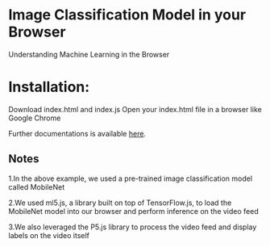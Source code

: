 #  Image Classification Model in your Browser
Understanding Machine Learning in the Browser

# Installation:
Download index.html and index.js
Open your index.html file in a browser like Google Chrome

Further documentations is available [here](https://www.npmjs.com/package/ml5).

## Notes
1.In the above example, we used a pre-trained image classification model called MobileNet

2.We used ml5.js, a library built on top of TensorFlow.js, to load the MobileNet model into our browser and perform inference on the video feed

3.We also leveraged the P5.js library to process the video feed and display labels on the video itself

